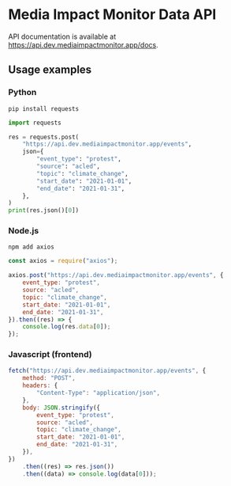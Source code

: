 # Media Impact Monitor Data API

API documentation is available at https://api.dev.mediaimpactmonitor.app/docs.

## Usage examples

### Python

`pip install requests`

```python
import requests

res = requests.post(
    "https://api.dev.mediaimpactmonitor.app/events",
    json={
        "event_type": "protest",
        "source": "acled",
        "topic": "climate_change",
        "start_date": "2021-01-01",
        "end_date": "2021-01-31",
    },
)
print(res.json()[0])
```

### Node.js

`npm add axios`

```javascript
const axios = require("axios");

axios.post("https://api.dev.mediaimpactmonitor.app/events", {
    event_type: "protest",
    source: "acled",
    topic: "climate_change",
    start_date: "2021-01-01",
    end_date: "2021-01-31",
}).then((res) => {
    console.log(res.data[0]);
});
```

### Javascript (frontend)

```javascript
fetch("https://api.dev.mediaimpactmonitor.app/events", {
    method: "POST",
    headers: {
        "Content-Type": "application/json",
    },
    body: JSON.stringify({
        event_type: "protest",
        source: "acled",
        topic: "climate_change",
        start_date: "2021-01-01",
        end_date: "2021-01-31",
    }),
})
    .then((res) => res.json())
    .then((data) => console.log(data[0]));
```

